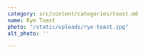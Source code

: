 ```yaml
---
category: src/content/categories/toast.md
name: Rye Toast
photo: "/static/uploads/rye-toast.jpg"
alt_photo: ''

---
```

